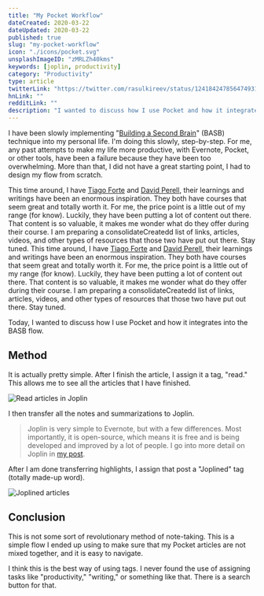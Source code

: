 ```yaml
---
title: "My Pocket Workflow"
dateCreated: 2020-03-22
dateUpdated: 2020-03-22
published: true
slug: "my-pocket-workflow"
icon: "./icons/pocket.svg"
unsplashImageID: "zMRLZh40kms"
keywords: [joplin, productivity]
category: "Productivity"
type: article
twitterLink: "https://twitter.com/rasulkireev/status/1241842478564749314"
hnLink: ""
redditLink: ""
description: "I wanted to discuss how I use Pocket and how it integrates into the BASB flow."
---
```


I have been slowly implementing "[Building a Second Brain](https://www.buildingasecondbrain.com/)" (BASB) technique into my personal life. I'm doing this slowly, step-by-step. For me, any past attempts to make my life more productive, with Evernote, Pocket, or other tools, have been a failure because they have been too overwhelming. More than that, I did not have a great starting point, I had to design my flow from scratch.

This time around, I have [Tiago Forte](https://fortelabs.co/) and [David Perell](https://www.perell.com/), their learnings and writings have been an enormous inspiration. They both have courses that seem great and totally worth it. For me, the price point is a little out of my range (for know). Luckily, they have been putting a lot of content out there. That content is so valuable, it makes me wonder what do they offer during their course. I am preparing a consolidateCreatedd list of links, articles, videos, and other types of resources that those two have put out there. Stay tuned.
This time around, I have [Tiago Forte](https://fortelabs.co/) and [David Perell](https://www.perell.com/), their learnings and writings have been an enormous inspiration. They both have courses that seem great and totally worth it. For me, the price point is a little out of my range (for know). Luckily, they have been putting a lot of content out there. That content is so valuable, it makes me wonder what do they offer during their course. I am preparing a consolidateCreatedd list of links, articles, videos, and other types of resources that those two have put out there. Stay tuned.

Today, I wanted to discuss how I use Pocket and how it integrates into the BASB flow.

## Method


It is actually pretty simple. After I finish the article, I assign it a tag, "read." This allows me to see all the articles that I have finished.

![Read articles in Joplin](https://dj-pw-static.s3.amazonaws.com/media/images/uploads/2020/03/20/ca7f84dab9-pocket-read.png)

I then transfer all the notes and summarizations to Joplin.

> Joplin is very simple to Evernote, but with a few differences. Most importantly, it is open-source, which means it is free and is being developed and improved by a lot of people. I go into more detail on Joplin in [my post](https://rasulkireev.com/writings/joplin).

After I am done transferring highlights, I assign that post a "Joplined" tag (totally made-up word).

![Joplined articles](https://dj-pw-static.s3.amazonaws.com/media/images/uploads/2020/03/20/df8a969074-pocket-joplined.png)


## Conclusion

This is not some sort of revolutionary method of note-taking. This is a simple flow I ended up using to make sure that my Pocket articles are not mixed together, and it is easy to navigate.

I think this is the best way of using tags. I never found the use of assigning tasks like "productivity," "writing," or something like that. There is a search button for that.
